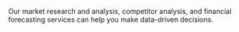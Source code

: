 Our market research and analysis, competitor analysis, and financial forecasting services can help you make data-driven decisions.
